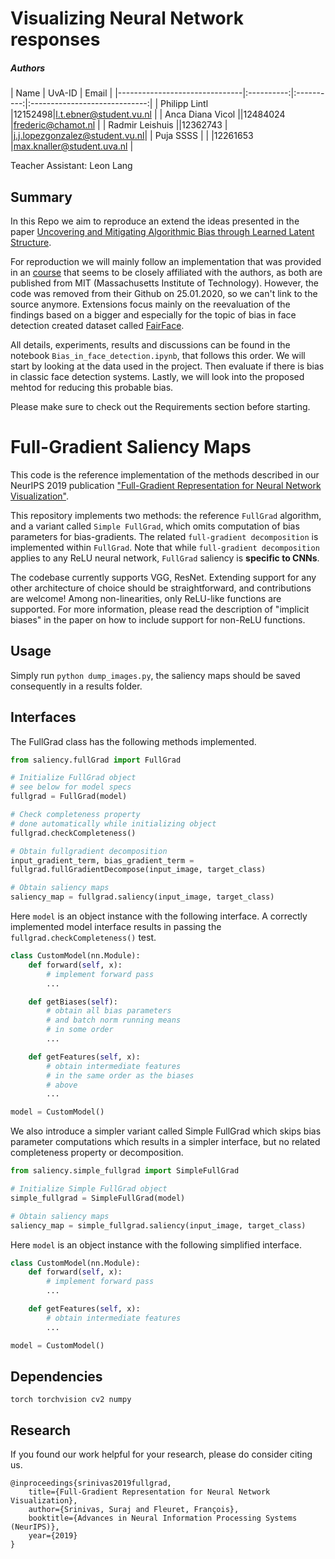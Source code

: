 # Visualizing Neural Network responses

##### Authors

| Name                          | UvA-ID     | Email                         |
|-------------------------------|:----------:|:----------:|:-----------------------------:|
| Philipp Lintl                 |12152498|l.t.ebner@student.vu.nl        |
| Anca Diana Vicol              ||12484024    |frederic@chamot.nl             |
| Radmir Leishuis  ||12362743   | |j.j.lopezgonzalez@student.vu.nl|
| Puja SSSS                     | |            |12261653    |max.knaller@student.uva.nl     |

Teacher Assistant: Leon Lang

## Summary

In this Repo we aim to reproduce an extend the ideas presented in the paper
[Uncovering and Mitigating Algorithmic Bias through Learned Latent Structure](https://lmrt.mit.edu/sites/default/files/AIES-19_paper_220.pdf).

For reproduction we will mainly follow an implementation that was provided in an
[course](https://github.com/aamini/introtodeeplearning) that seems to be closely affiliated with the authors,
as both are published from MIT (Massachusetts Institute of Technology). However, the code was removed from their
Github on 25.01.2020, so we can't link to the source anymore.  Extensions focus mainly on the reevaluation of the
findings based on a bigger and especially for the topic of bias in face detection created dataset
called [FairFace](https://github.com/joojs/fairface).

All details, experiments, results and discussions can be found in the notebook `Bias_in_face_detection.ipynb`, that
follows this order. We will start by looking at the data used in the project. Then evaluate if there is bias in
classic face detection systems. Lastly, we will look into the proposed mehtod for reducing this probable bias.

Please make sure to check out the Requirements section before starting.

# Full-Gradient Saliency Maps 

This code is the reference implementation of the methods described 
in our NeurIPS 2019 publication ["Full-Gradient Representation for Neural Network Visualization"](https://arxiv.org/abs/1905.00780).

This repository implements two methods: the reference `FullGrad` algorithm, and a variant called `Simple FullGrad`, which omits computation of bias parameters for bias-gradients. The related `full-gradient decomposition` is implemented within `FullGrad`. Note that while `full-gradient decomposition` applies to any ReLU neural network, `FullGrad` saliency is <b>specific to CNNs</b>.

The codebase currently supports VGG, ResNet. Extending support for any other architecture of choice should be straightforward, and contributions are welcome! Among non-linearities, only ReLU-like functions are supported. For more information, please read the description of "implicit  biases" in the paper on how to include support for non-ReLU functions.

## Usage
Simply run  `python dump_images.py`, the saliency maps should be saved consequently in a results folder.

## Interfaces

The FullGrad class has the following methods implemented.

```python
from saliency.fullGrad import FullGrad

# Initialize FullGrad object
# see below for model specs
fullgrad = FullGrad(model)

# Check completeness property
# done automatically while initializing object
fullgrad.checkCompleteness()

# Obtain fullgradient decomposition
input_gradient_term, bias_gradient_term = 
fullgrad.fullGradientDecompose(input_image, target_class)

# Obtain saliency maps
saliency_map = fullgrad.saliency(input_image, target_class)
```

Here `model` is an object instance with the following interface. A correctly implemented model interface results in passing the `fullgrad.checkCompleteness()` test.

```python
class CustomModel(nn.Module):
    def forward(self, x):
        # implement forward pass
        ...

    def getBiases(self):
        # obtain all bias parameters
        # and batch norm running means
        # in some order
        ...

    def getFeatures(self, x):
        # obtain intermediate features
        # in the same order as the biases
        # above
        ...

model = CustomModel()
```

We also introduce a simpler variant called Simple FullGrad which skips bias parameter computations which results in a simpler interface, but no related completeness property or decomposition.

```python
from saliency.simple_fullgrad import SimpleFullGrad

# Initialize Simple FullGrad object
simple_fullgrad = SimpleFullGrad(model)

# Obtain saliency maps
saliency_map = simple_fullgrad.saliency(input_image, target_class)
```

Here `model` is an object instance with the following simplified interface.

```python
class CustomModel(nn.Module):
    def forward(self, x):
        # implement forward pass
        ...

    def getFeatures(self, x):
        # obtain intermediate features
        ...

model = CustomModel()
```


## Dependencies
``` 
torch torchvision cv2 numpy 
```

## Research
If you found our work helpful for your research, please do consider citing us.
```
@inproceedings{srinivas2019fullgrad,
    title={Full-Gradient Representation for Neural Network Visualization},
    author={Srinivas, Suraj and Fleuret, François},
    booktitle={Advances in Neural Information Processing Systems (NeurIPS)},
    year={2019}
}
```
